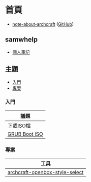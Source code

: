 
# 首頁

* [note-about-archcraft](https://samwhelp.github.io/note-about-archcraft/) ([GitHub](https://github.com/samwhelp/note-about-archcraft))


## samwhelp

* [個人筆記](https://samwhelp.github.io/book/)


## 主題

* [入門](#入門)
* [專案](#專案)


### 入門

| 議題 |
| --- |
| [下載ISO檔](https://samwhelp.github.io/note-about-archcraft/read/start/download-iso.html) |
| [GRUB Boot ISO](https://samwhelp.github.io/note-about-archcraft/read/start/grub-boot-iso.html) |


### 專案

| 工具 |
| --- |
| [archcraft-openbox-style-select](https://samwhelp.github.io/note-about-archcraft/read/project/style-select/archcraft-openbox-style-select) |
